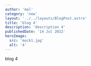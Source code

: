 ```yaml
---
author: 'mal'
category: 'new'
layout: '../../layouts/BlogPost.astro'
title: 'blog 4'
description: 'description 4'
publishedDate: '14 Jul 2022'
heroImage:
  src: 'mock1.jpg'
  alt: '4'
---
```


blog 4
